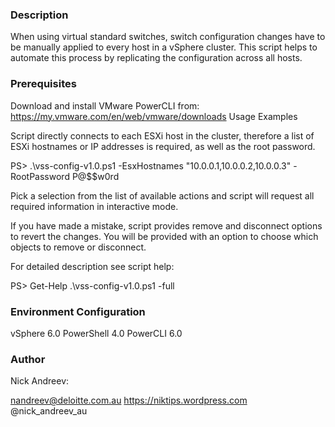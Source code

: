 ### Description

When using virtual standard switches, switch configuration changes have to be manually applied to every host in a vSphere cluster. This script helps to automate this process by replicating the configuration across all hosts.

### Prerequisites

Download and install VMware PowerCLI from: https://my.vmware.com/en/web/vmware/downloads
Usage Examples

Script directly connects to each ESXi host in the cluster, therefore a list of ESXi hostnames or IP addresses is required, as well as the root password.

PS> .\vss-config-v1.0.ps1 -EsxHostnames "10.0.0.1,10.0.0.2,10.0.0.3" -RootPassword P@$$w0rd

Pick a selection from the list of available actions and script will request all required information in interactive mode.

If you have made a mistake, script provides remove and disconnect options to revert the changes. You will be provided with an option to choose which objects to remove or disconnect.

For detailed description see script help:

PS> Get-Help .\vss-config-v1.0.ps1 -full

### Environment Configuration

vSphere 6.0
PowerShell 4.0
PowerCLI 6.0

### Author

Nick Andreev:

nandreev@deloitte.com.au
https://niktips.wordpress.com
@nick_andreev_au